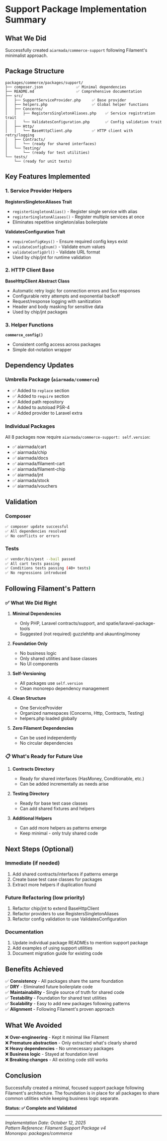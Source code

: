 # Support Package Implementation Summary

## What We Did

Successfully created `aiarmada/commerce-support` following Filament's minimalist approach.

## Package Structure

```
packages/commerce/packages/support/
├── composer.json               ✅ Minimal dependencies
├── README.md                   ✅ Comprehensive documentation
├── src/
│   ├── SupportServiceProvider.php     ✅ Base provider
│   ├── helpers.php                    ✅ Global helper functions
│   ├── Concerns/
│   │   ├── RegistersSingletonAliases.php    ✅ Service registration trait
│   │   └── ValidatesConfiguration.php       ✅ Config validation trait
│   ├── Http/
│   │   └── BaseHttpClient.php         ✅ HTTP client with retry/logging
│   ├── Contracts/
│   │   └── (ready for shared interfaces)
│   └── Testing/
│       └── (ready for test utilities)
└── tests/
    └── (ready for unit tests)
```

## Key Features Implemented

### 1. Service Provider Helpers

**RegistersSingletonAliases Trait**
- `registerSingletonAlias()` - Register single service with alias
- `registerSingletonAliases()` - Register multiple services at once
- Eliminates repetitive singleton/alias boilerplate

**ValidatesConfiguration Trait**
- `requireConfigKeys()` - Ensure required config keys exist
- `validateConfigEnum()` - Validate enum values
- `validateConfigUrl()` - Validate URL format
- Used by chip/jnt for runtime validation

### 2. HTTP Client Base

**BaseHttpClient Abstract Class**
- Automatic retry logic for connection errors and 5xx responses
- Configurable retry attempts and exponential backoff
- Request/response logging with sanitization
- Header and body masking for sensitive data
- Used by chip/jnt packages

### 3. Helper Functions

**`commerce_config()`**
- Consistent config access across packages
- Simple dot-notation wrapper

## Dependency Updates

### Umbrella Package (`aiarmada/commerce`)
- ✅ Added to `replace` section
- ✅ Added to `require` section
- ✅ Added path repository
- ✅ Added to autoload PSR-4
- ✅ Added provider to Laravel extra

### Individual Packages
All 8 packages now require `aiarmada/commerce-support: self.version`:
- ✅ aiarmada/cart
- ✅ aiarmada/chip
- ✅ aiarmada/docs
- ✅ aiarmada/filament-cart
- ✅ aiarmada/filament-chip
- ✅ aiarmada/jnt
- ✅ aiarmada/stock
- ✅ aiarmada/vouchers

## Validation

### Composer
```bash
✅ composer update successful
✅ All dependencies resolved
✅ No conflicts or errors
```

### Tests
```bash
✅ vendor/bin/pest --bail passed
✅ All cart tests passing
✅ Conditions tests passing (40+ tests)
✅ No regressions introduced
```

## Following Filament's Pattern

### ✅ What We Did Right

1. **Minimal Dependencies**
   - Only PHP, Laravel contracts/support, and spatie/laravel-package-tools
   - Suggested (not required) guzzlehttp and akaunting/money

2. **Foundation Only**
   - No business logic
   - Only shared utilities and base classes
   - No UI components

3. **Self-Versioning**
   - All packages use `self.version`
   - Clean monorepo dependency management

4. **Clean Structure**
   - One ServiceProvider
   - Organized namespaces (Concerns, Http, Contracts, Testing)
   - helpers.php loaded globally

5. **Zero Filament Dependencies**
   - Can be used independently
   - No circular dependencies

### 📋 What's Ready for Future Use

1. **Contracts Directory**
   - Ready for shared interfaces (HasMoney, Conditionable, etc.)
   - Can be added incrementally as needs arise

2. **Testing Directory**
   - Ready for base test case classes
   - Can add shared fixtures and helpers

3. **Additional Helpers**
   - Can add more helpers as patterns emerge
   - Keep minimal - only truly shared code

## Next Steps (Optional)

### Immediate (if needed)
1. Add shared contracts/interfaces if patterns emerge
2. Create base test case classes for packages
3. Extract more helpers if duplication found

### Future Refactoring (low priority)
1. Refactor chip/jnt to extend BaseHttpClient
2. Refactor providers to use RegistersSingletonAliases
3. Refactor config validation to use ValidatesConfiguration

### Documentation
1. Update individual package READMEs to mention support package
2. Add examples of using support utilities
3. Document migration guide for existing code

## Benefits Achieved

✅ **Consistency** - All packages share the same foundation  
✅ **DRY** - Eliminated future boilerplate code  
✅ **Maintainability** - Single source of truth for shared code  
✅ **Testability** - Foundation for shared test utilities  
✅ **Scalability** - Easy to add new packages following patterns  
✅ **Alignment** - Following Filament's proven approach  

## What We Avoided

❌ **Over-engineering** - Kept it minimal like Filament  
❌ **Premature abstraction** - Only extracted what's clearly shared  
❌ **Heavy dependencies** - No unnecessary packages  
❌ **Business logic** - Stayed at foundation level  
❌ **Breaking changes** - All existing code still works  

## Conclusion

Successfully created a minimal, focused support package following Filament's architecture. The foundation is in place for all packages to share common utilities while keeping business logic separate.

**Status: ✅ Complete and Validated**

---

*Implementation Date: October 12, 2025*  
*Pattern Reference: Filament Support Package v4*  
*Monorepo: packages/commerce*
